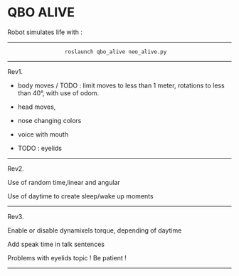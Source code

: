 QBO ALIVE
=========

Robot simulates life with :

_____________________________________________________________________________________________________

                      roslaunch qbo_alive neo_alive.py
_____________________________________________________________________________________________________
Rev1.

- body moves / TODO : limit moves to less than 1 meter, rotations to less than 40°, with use of odom.

- head moves,

- nose changing colors

- voice with mouth

- TODO : eyelids

_____________________________________________________________________________________________________
Rev2.

Use of random time,linear and angular

Use of daytime to create sleep/wake up moments
_____________________________________________________________________________________________________
Rev3.

Enable or disable dynamixels torque, depending of daytime

Add speak time in talk sentences

  Problems with eyelids topic ! Be patient !
_____________________________________________________________________________________________________
